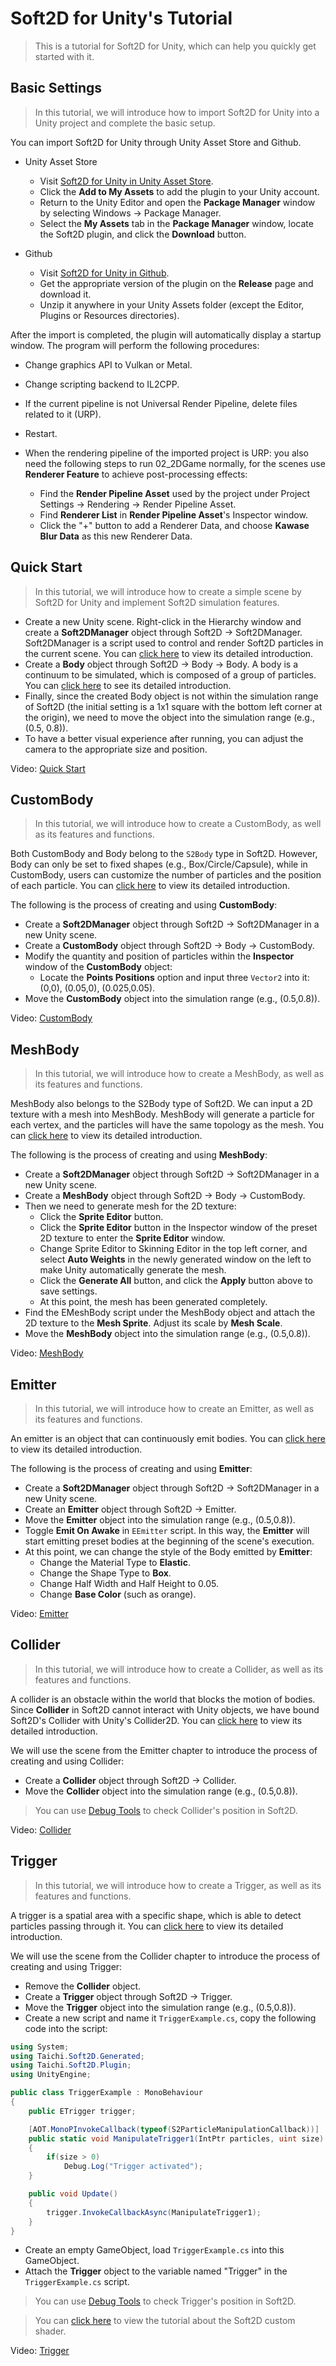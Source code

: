 # Soft2D for Unity's Tutorial

> This is a tutorial for Soft2D for Unity, which can help you quickly get started with it.

## Basic Settings

> In this tutorial, we will introduce how to import Soft2D for Unity into a Unity project and complete the basic setup.

You can import Soft2D for Unity through Unity Asset Store and Github.

- Unity Asset Store
   - Visit [Soft2D for Unity in Unity Asset Store](https://assetstore.unity.com/packages/tools/utilities/odin-inspector-and-serializer-89041).
   - Click the **Add to My Assets** to add the plugin to your Unity account.
   - Return to the Unity Editor and open the **Package Manager** window by selecting Windows -> Package Manager.
   - Select the **My Assets** tab in the **Package Manager** window, locate the Soft2D plugin, and click the **Download** button.

- Github 
   - Visit [Soft2D for Unity in Github](https://github.com/taichi-dev/soft2d-for-unity).
   - Get the appropriate version of the plugin on the **Release** page and download it.
   - Unzip it anywhere in your Unity Assets folder (except the Editor, Plugins or Resources directories).

After the import is completed, the plugin will automatically display a startup window. The program will perform the following procedures:

- Change graphics API to Vulkan or Metal.
- Change scripting backend to IL2CPP.
- If the current pipeline is not Universal Render Pipeline, delete files related to it (URP).
- Restart.


- When the rendering pipeline of the imported project is URP: you also need the following steps to run 02_2DGame normally, for the scenes use **Renderer Feature** to achieve post-processing effects:
  - Find the **Render Pipeline Asset** used by the project under Project Settings -> Rendering -> Render Pipeline Asset.
  - Find **Renderer List** in **Render Pipeline Asset**'s Inspector window.
  - Click the "+" button to add a Renderer Data, and choose **Kawase Blur Data** as this new Renderer Data.

## Quick Start

> In this tutorial, we will introduce how to create a simple scene by Soft2D for Unity and implement Soft2D simulation features.

- Create a new Unity scene. Right-click in the Hierarchy window and create a **Soft2DManager** object through Soft2D -> Soft2DManager. Soft2DManager is a script used to control and render Soft2D particles in the current scene. You can [click here](../BasicComponents/Soft2DManager.md) to view its detailed introduction. 
- Create a **Body** object through Soft2D -> Body -> Body. A body is a continuum to be simulated, which is composed of a group of particles. You can [click here](../BasicComponents/Body.md) to see its detailed introduction.
- Finally, since the created Body object is not within the simulation range of Soft2D (the initial setting is a 1x1 square with the bottom left corner at the origin), we need to move the object into the simulation range (e.g., (0.5, 0.8)).
- To have a better visual experience after running, you can adjust the camera to the appropriate size and position.

Video: [Quick Start](../../images/Body.mp4)

## CustomBody

> In this tutorial, we will introduce how to create a CustomBody, as well as its features and functions.

Both CustomBody and Body belong to the `S2Body` type in Soft2D. However, Body can only be set to fixed shapes (e.g., Box/Circle/Capsule), while in CustomBody, users can customize the number of particles and the position of each particle. You can [click here](../BasicComponents/Body.md) to view its detailed introduction.

The following is the process of creating and using **CustomBody**:
- Create a **Soft2DManager** object through Soft2D -> Soft2DManager in a new Unity scene.
- Create a **CustomBody** object through Soft2D -> Body -> CustomBody.
- Modify the quantity and position of particles within the **Inspector** window of the **CustomBody** object:
  - Locate the **Points Positions** option and input three `Vector2` into it: (0,0), (0.05,0), (0.025,0.05).
- Move the **CustomBody** object into the simulation range (e.g., (0.5,0.8)).

Video: [CustomBody](../../images/CustomBody.mp4)

## MeshBody

> In this tutorial, we will introduce how to create a MeshBody, as well as its features and functions.

MeshBody also belongs to the S2Body type of Soft2D. We can input a 2D texture with a mesh into MeshBody. MeshBody will generate a particle for each vertex, and the particles will have the same topology as the mesh. You can [click here](../BasicComponents/Body.md) to view its detailed introduction.

The following is the process of creating and using **MeshBody**:
- Create a **Soft2DManager** object through Soft2D -> Soft2DManager in a new Unity scene.
- Create a **MeshBody** object through Soft2D -> Body -> CustomBody.
- Then we need to generate mesh for the 2D texture:
  - Click the **Sprite Editor** button.
  - Click the **Sprite Editor** button in the Inspector window of the preset 2D texture to enter the **Sprite Editor** window.
  - Change Sprite Editor to Skinning Editor in the top left corner, and select **Auto Weights** in the newly generated window on the left to make Unity automatically generate the mesh.
  - Click the **Generate All** button, and click the **Apply** button above to save settings.
  - At this point, the mesh has been generated completely.
- Find the EMeshBody script under the MeshBody object and attach the 2D texture to the **Mesh Sprite**. Adjust its scale by **Mesh Scale**.
- Move the **MeshBody** object into the simulation range (e.g., (0.5,0.8)).

Video: [MeshBody](../../images/MeshBody.mp4)

## Emitter

> In this tutorial, we will introduce how to create an Emitter, as well as its features and functions.

An emitter is an object that can continuously emit bodies. You can [click here](../BasicComponents/Emitter.md) to view its detailed introduction.

The following is the process of creating and using **Emitter**:
- Create a **Soft2DManager** object through Soft2D -> Soft2DManager in a new Unity scene.
- Create an **Emitter** object through Soft2D -> Emitter.
- Move the **Emitter** object into the simulation range (e.g., (0.5,0.8)).
- Toggle **Emit On Awake** in `EEmitter` script. In this way, the **Emitter** will start emitting preset bodies at the beginning of the scene's execution.
- At this point, we can change the style of the Body emitted by **Emitter**:
  - Change the Material Type to **Elastic**.
  - Change the Shape Type to **Box**.
  - Change Half Width and Half Height to 0.05.
  - Change **Base Color** (such as orange).

Video: [Emitter](../../images/Emitter.mp4)

## Collider

> In this tutorial, we will introduce how to create a Collider, as well as its features and functions.

A collider is an obstacle within the world that blocks the motion of bodies. Since **Collider** in Soft2D cannot interact with Unity objects, we have bound Soft2D's Collider with Unity's Collider2D. You can [click here](../BasicComponents/Collider.md) to view its detailed introduction.

We will use the scene from the Emitter chapter to introduce the process of creating and using Collider:
- Create a **Collider** object through Soft2D -> Collider.
- Move the **Collider** object into the simulation range (e.g., (0.5,0.8)).

> You can use [Debug Tools](../Advance/DebugTools.md) to check Collider's position in Soft2D.

Video: [Collider](../../images/Collider.mp4)

## Trigger

> In this tutorial, we will introduce how to create a Trigger, as well as its features and functions.

A trigger is a spatial area with a specific shape, which is able to detect particles passing through it. You can [click here](../BasicComponents/Trigger.md) to view its detailed introduction.

We will use the scene from the Collider chapter to introduce the process of creating and using Trigger:
- Remove the **Collider** object.
- Create a **Trigger** object through Soft2D -> Trigger.
- Move the **Trigger** object into the simulation range (e.g., (0.5,0.8)).
- Create a new script and name it `TriggerExample.cs`, copy the following code into the script:

```csharp
using System;
using Taichi.Soft2D.Generated;
using Taichi.Soft2D.Plugin;
using UnityEngine;

public class TriggerExample : MonoBehaviour
{
    public ETrigger trigger;

    [AOT.MonoPInvokeCallback(typeof(S2ParticleManipulationCallback))]
    public static void ManipulateTrigger1(IntPtr particles, uint size)
    {
        if(size > 0)
            Debug.Log("Trigger activated");
    }

    public void Update()
    {
        trigger.InvokeCallbackAsync(ManipulateTrigger1);
    }
}
```

- Create an empty GameObject, load `TriggerExample.cs` into this GameObject.
- Attach the **Trigger** object to the variable named "Trigger" in the `TriggerExample.cs` script.

> You can use [Debug Tools](../Advance/DebugTools.md) to check Trigger's position in Soft2D.

> You can [click here](../Advance/CustomTrigger.md) to view the tutorial about the Soft2D custom shader.

Video: [Trigger](../../images/Trigger.mp4)
